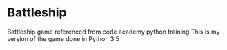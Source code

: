 # Battleship
Battleship game referenced from code academy python training
This is my version of the game done in Python 3.5
